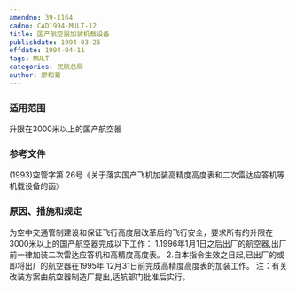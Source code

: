 ```yaml
---
amendno: 39-1164
cadno: CAD1994-MULT-12
title: 国产航空器加装机载设备
publishdate: 1994-03-26
effdate: 1994-04-11
tags: MULT
categories: 民航总局
author: 廖和菊
---
```


### 适用范围 
升限在3000米以上的国产航空器

<!--more-->
### 参考文件
(1993)空管字第 26号《关于落实国产飞机加装高精度高度表和二次雷达应答机等机载设备的函》

### 原因、措施和规定 
为空中交通管制建设和保证飞行高度层改革后的飞行安全，要求所有的升限在3000米以上的国产航空器完成以下工作： 
1.1996年1月1日之后出厂的航空器,出厂前一律加装二次雷达应答机和高精度高度表。 
    2.自本指令生效之日起,已出厂的或即将出厂的航空器在1995年
12月31日前完成高精度高度表的加装工作。     注：有关改装方案由航空器制造厂提出,适航部门批准后实行。
